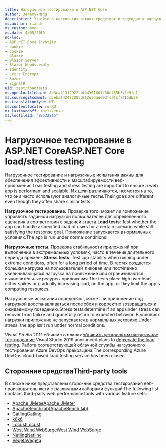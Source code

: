 ```yaml
---
title: Нагрузочное тестирование в ASP.NET Core
author: Jeremy-Meng
description: Узнайте о нескольких важных средствах и подходах к нагрузочному тестированию приложений ASP.NET Core.
ms.author: riande
ms.custom: mvc
ms.date: 4/05/2019
no-loc:
- ASP.NET Core Identity
- cookie
- Cookie
- Blazor
- Blazor Server
- Blazor WebAssembly
- Identity
- Let's Encrypt
- Razor
- SignalR
uid: test/loadtests
ms.openlocfilehash: 8e3ca41312922cbf44361601c38e455b342e9fe1
ms.sourcegitcommit: b5ebaf42422205d212e3dade93fcefcf7f16db39
ms.translationtype: HT
ms.contentlocale: ru-RU
ms.lasthandoff: 10/22/2020
ms.locfileid: "88632815"
---
```

# <a name="aspnet-core-loadstress-testing"></a><span data-ttu-id="5b0d4-103">Нагрузочное тестирование в ASP.NET Core</span><span class="sxs-lookup"><span data-stu-id="5b0d4-103">ASP.NET Core load/stress testing</span></span>

<span data-ttu-id="5b0d4-104">Нагрузочное тестирование и нагрузочные испытания важны для обеспечения эффективности и масштабируемости веб-приложения.</span><span class="sxs-lookup"><span data-stu-id="5b0d4-104">Load testing and stress testing are important to ensure a web app is performant and scalable.</span></span> <span data-ttu-id="5b0d4-105">Их цели различаются, несмотря на то, что они часто используют аналогичные тесты.</span><span class="sxs-lookup"><span data-stu-id="5b0d4-105">Their goals are different even though they often share similar tests.</span></span>

<span data-ttu-id="5b0d4-106">**Нагрузочное тестирование.** Проверка того, может ли приложение управлять заданной нагрузкой пользователей для определенного сценария в соответствии с задачей ответа.</span><span class="sxs-lookup"><span data-stu-id="5b0d4-106">**Load tests**: Test whether the app can handle a specified load of users for a certain scenario while still satisfying the response goal.</span></span> <span data-ttu-id="5b0d4-107">Приложение запускается в нормальных условиях.</span><span class="sxs-lookup"><span data-stu-id="5b0d4-107">The app is run under normal conditions.</span></span>

<span data-ttu-id="5b0d4-108">**Нагрузочные тесты.** Проверка стабильности приложений при выполнении в экстремальных условиях, часто в течение длительного периода времени.</span><span class="sxs-lookup"><span data-stu-id="5b0d4-108">**Stress tests**: Test app stability when running under extreme conditions, often for a long period of time.</span></span> <span data-ttu-id="5b0d4-109">В тестах создается большая нагрузка на пользователей, пиковая или постепенно увеличивающаяся нагрузка на приложение или ограничиваются вычислительные ресурсы приложения.</span><span class="sxs-lookup"><span data-stu-id="5b0d4-109">The tests place high user load, either spikes or gradually increasing load, on the app, or they limit the app's computing resources.</span></span>

<span data-ttu-id="5b0d4-110">Нагрузочные испытания определяют, может ли приложение под нагрузкой восстанавливаться после сбоя и корректно возвращаться к ожидаемому поведению.</span><span class="sxs-lookup"><span data-stu-id="5b0d4-110">Stress tests determine if an app under stress can recover from failure and gracefully return to expected behavior.</span></span> <span data-ttu-id="5b0d4-111">В условиях нагрузки приложение не запускается в нормальных условиях.</span><span class="sxs-lookup"><span data-stu-id="5b0d4-111">Under stress, the app isn't run under normal conditions.</span></span>

<span data-ttu-id="5b0d4-112">Visual Studio 2019 объявил о планах [объявить устаревшим нагрузочное тестирование](https://devblogs.microsoft.com/devops/cloud-based-load-testing-service-eol/).</span><span class="sxs-lookup"><span data-stu-id="5b0d4-112">Visual Studio 2019 announced plans to [deprecate the load testing](https://devblogs.microsoft.com/devops/cloud-based-load-testing-service-eol/).</span></span> <span data-ttu-id="5b0d4-113">Работа соответствующей облачной службы нагрузочного тестирования Azure DevOps прекращена.</span><span class="sxs-lookup"><span data-stu-id="5b0d4-113">The corresponding Azure DevOps cloud-based load testing service has been closed.</span></span>

## <a name="third-party-tools"></a><span data-ttu-id="5b0d4-114">Сторонние средства</span><span class="sxs-lookup"><span data-stu-id="5b0d4-114">Third-party tools</span></span>

<span data-ttu-id="5b0d4-115">В списке ниже представлены сторонние средства тестирования веб-производительности с различными наборами функций:</span><span class="sxs-lookup"><span data-stu-id="5b0d4-115">The following list contains third-party web performance tools with various feature sets:</span></span>

* [<span data-ttu-id="5b0d4-116">Apache JMeter</span><span class="sxs-lookup"><span data-stu-id="5b0d4-116">Apache JMeter</span></span>](https://jmeter.apache.org/)
* [<span data-ttu-id="5b0d4-117">ApacheBench (ab)</span><span class="sxs-lookup"><span data-stu-id="5b0d4-117">ApacheBench (ab)</span></span>](https://httpd.apache.org/docs/2.4/programs/ab.html)
* [<span data-ttu-id="5b0d4-118">Gatling</span><span class="sxs-lookup"><span data-stu-id="5b0d4-118">Gatling</span></span>](https://gatling.io/)
* [<span data-ttu-id="5b0d4-119">k6</span><span class="sxs-lookup"><span data-stu-id="5b0d4-119">k6</span></span>](https://k6.io)
* [<span data-ttu-id="5b0d4-120">Locust</span><span class="sxs-lookup"><span data-stu-id="5b0d4-120">Locust</span></span>](https://locust.io/)
* [<span data-ttu-id="5b0d4-121">West Wind WebSurge</span><span class="sxs-lookup"><span data-stu-id="5b0d4-121">West Wind WebSurge</span></span>](https://websurge.west-wind.com/)
* [<span data-ttu-id="5b0d4-122">Netling</span><span class="sxs-lookup"><span data-stu-id="5b0d4-122">Netling</span></span>](https://github.com/hallatore/Netling)
* [<span data-ttu-id="5b0d4-123">Vegeta</span><span class="sxs-lookup"><span data-stu-id="5b0d4-123">Vegeta</span></span>](https://github.com/tsenart/vegeta)